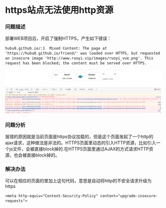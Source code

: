 # https站点无法使用http资源


<!--more-->

### 问题描述

部署WEB项目后，开启了强制HTTPS，产生如下错误：

```
hubu8.github.io/:1  Mixed Content: The page at 'https://hubu8.github.io/friend/' was loaded over HTTPS, but requested an insecure image 'http://www.ruoyi.vip/images/ruoyi_vue.png'. This request has been blocked; the content must be served over HTTPS.
```

![image-20230913165951398](/%E5%89%8D%E7%AB%AF/image-20230913165951398.png)

### 问题分析

报错的原因就是当前页面是https协议加载的，但是这个页面发起了一个http的ajax请求，这种做法是非法的。HTTPS页面里动态的引入HTTP资源，比如引入一个js文件，会被直接block掉的.在HTTPS页面里通过AJAX的方式请求HTTP资源，也会被直接block掉的。

### 解决办法

可以在相应的页面的里加上这句代码，意思是自动将http的不安全请求升级为https

```
<meta http-equiv="Content-Security-Policy" content="upgrade-insecure-requests">
```


